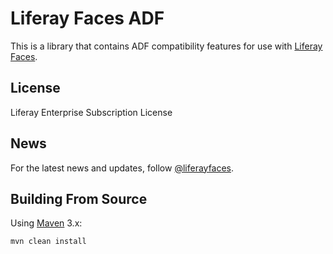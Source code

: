 # Liferay Faces ADF

This is a library that contains ADF compatibility features for use with
[Liferay Faces](http://www.liferay.com/community/liferay-projects/liferay-faces/overview).

## License

Liferay Enterprise Subscription License 

## News

For the latest news and updates, follow [@liferayfaces](https://twitter.com/liferayfaces).

## Building From Source

Using [Maven](https://maven.apache.org/) 3.x:

	mvn clean install
